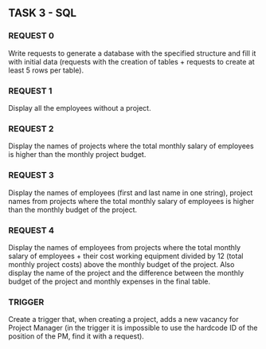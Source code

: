 ## TASK 3 - SQL

### REQUEST 0 
 Write requests to generate a database with the specified structure and fill it with initial data (requests with the creation of tables + requests to create at least 5 rows per table).

### REQUEST 1
Display all the employees without a project.

### REQUEST 2
 Display the names of projects where the total monthly salary of employees is higher than the monthly project budget.

### REQUEST 3
Display the names of employees (first and last name in one string), project names from projects where the total monthly salary of employees is higher than the monthly budget of the project.

### REQUEST 4
 Display the names of employees from projects where the total monthly salary of
employees + their cost working equipment divided by 12 (total monthly project costs) above the monthly budget of the project. Also display the name of the project and the difference between the monthly budget of the project and monthly expenses in the final table.

### TRIGGER
Create a trigger that, when creating a project, adds a new vacancy for Project Manager (in the trigger it is impossible to use the hardcode ID of the position of the PM, find it with a request).
